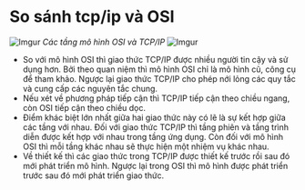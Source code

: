 # So sánh tcp/ip và OSI  
![Imgur](https://i.imgur.com/zyJB4iQ.png)
*Các tầng mô hình OSI và TCP/IP*
![Imgur](https://i.imgur.com/EBBdref.png)

- So với mô hình OSI thì giao thức TCP/IP được nhiều người tin cậy và sử dụng hơn. Bởi theo quan niệm thì mô hình OSI chỉ là mô hình cũ, công cụ để tham khảo. Ngược lại giao thức TCP/IP cho phép nới lỏng các quy tắc và cung cấp các nguyên tắc chung. 
- Nếu xét về phương pháp tiếp cận thì TCP/IP tiếp cận theo chiều ngang, còn OSI tiếp cận theo chiều dọc.
- Điểm khác biệt lớn nhất giữa hai giao thức này có lẽ là sự kết hợp giữa các tầng với nhau. Đối với giao thức TCP/IP thì tầng phiên và tầng trình diễn được kết hợp với nhau trong tầng ứng dụng. Còn đối với mô hình OSI thì mỗi tầng khác nhau sẽ thực hiện một nhiệm vụ khác nhau.
- Về thiết kế thì các giao thức trong TCP/IP được thiết kế trước rồi sau đó mới phát triển mô hình. Ngược lại trong OSI thì mô hình được phát triển trước sau đó mới phát triển giao thức.

